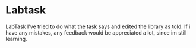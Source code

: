 # Labtask
LabTask
I've tried to do what the task says and edited the library as told. If i have any mistakes, any feedback would be appreciated a lot, since im still learning.
